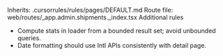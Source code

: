 Inherits: .cursorrules/rules/pages/DEFAULT.md
Route file: web/routes/_app.admin.shipments._index.tsx
Additional rules
- Compute stats in loader from a bounded result set; avoid unbounded queries.
- Date formatting should use Intl APIs consistently with detail page.
